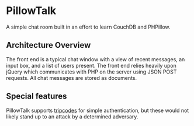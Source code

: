 # PillowTalk

A simple chat room built in an effort to learn CouchDB and PHPillow.

## Architecture Overview

The front end is a typical chat window with a view of recent messages, an input box, and a list of users present. The front end relies heavily upon jQuery which communicates with PHP on the server using JSON POST requests. All chat messages are stored as documents.

## Special features
PillowTalk supports [tripcodes](http://en.wikipedia.org/wiki/Tripcode) for simple authentication, but these would not likely stand up to an attack by a determined adversary.